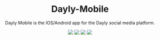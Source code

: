 <h1 align="center">Dayly-Mobile</h1>
<p align="center">Dayly Mobile is the IOS/Android app for the  Dayly social media platform.</p>
<div align="center">
  <img src="https://img.shields.io/github/contributors/Lif-Platforms/Dayly-Mobile?style=for-the-badge" />
  <img src="https://img.shields.io/github/downloads/Lif-Platforms/Dayly-Mobile/total?style=for-the-badge" />
  <img src="https://img.shields.io/github/issues/Lif-Platforms/Dayly-Mobile?style=for-the-badge" />
  <img src="https://img.shields.io/github/package-json/version/Lif-Platforms/Dayly-Mobile?style=for-the-badge" />
</div>
